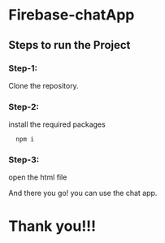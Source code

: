 # Firebase-chatApp

## Steps to run the Project

### Step-1:
Clone the repository.

### Step-2:
install the required packages
```
  npm i
```

### Step-3:

open the html file 

And there you go! you can use the chat app.

#  Thank you!!!